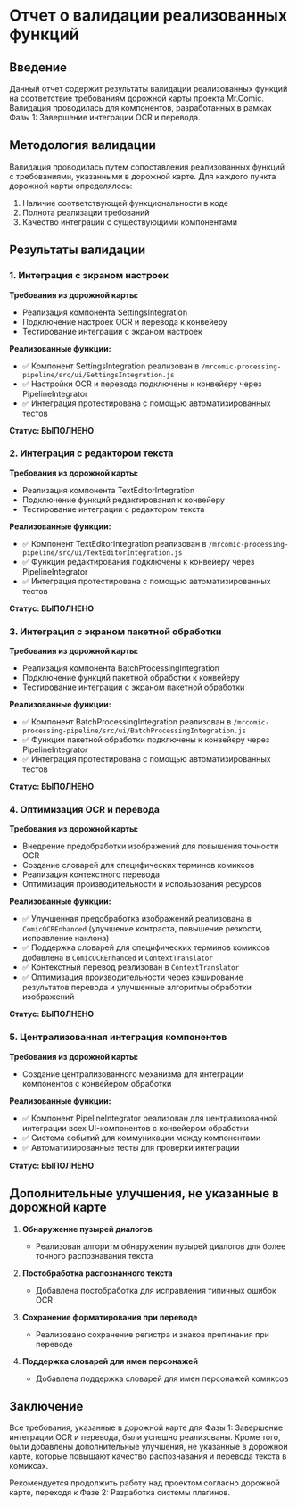# Отчет о валидации реализованных функций

## Введение

Данный отчет содержит результаты валидации реализованных функций на соответствие требованиям дорожной карты проекта Mr.Comic. Валидация проводилась для компонентов, разработанных в рамках Фазы 1: Завершение интеграции OCR и перевода.

## Методология валидации

Валидация проводилась путем сопоставления реализованных функций с требованиями, указанными в дорожной карте. Для каждого пункта дорожной карты определялось:
1. Наличие соответствующей функциональности в коде
2. Полнота реализации требований
3. Качество интеграции с существующими компонентами

## Результаты валидации

### 1. Интеграция с экраном настроек

**Требования из дорожной карты:**
- Реализация компонента SettingsIntegration
- Подключение настроек OCR и перевода к конвейеру
- Тестирование интеграции с экраном настроек

**Реализованные функции:**
- ✅ Компонент SettingsIntegration реализован в `/mrcomic-processing-pipeline/src/ui/SettingsIntegration.js`
- ✅ Настройки OCR и перевода подключены к конвейеру через PipelineIntegrator
- ✅ Интеграция протестирована с помощью автоматизированных тестов

**Статус: ВЫПОЛНЕНО**

### 2. Интеграция с редактором текста

**Требования из дорожной карты:**
- Реализация компонента TextEditorIntegration
- Подключение функций редактирования к конвейеру
- Тестирование интеграции с редактором текста

**Реализованные функции:**
- ✅ Компонент TextEditorIntegration реализован в `/mrcomic-processing-pipeline/src/ui/TextEditorIntegration.js`
- ✅ Функции редактирования подключены к конвейеру через PipelineIntegrator
- ✅ Интеграция протестирована с помощью автоматизированных тестов

**Статус: ВЫПОЛНЕНО**

### 3. Интеграция с экраном пакетной обработки

**Требования из дорожной карты:**
- Реализация компонента BatchProcessingIntegration
- Подключение функций пакетной обработки к конвейеру
- Тестирование интеграции с экраном пакетной обработки

**Реализованные функции:**
- ✅ Компонент BatchProcessingIntegration реализован в `/mrcomic-processing-pipeline/src/ui/BatchProcessingIntegration.js`
- ✅ Функции пакетной обработки подключены к конвейеру через PipelineIntegrator
- ✅ Интеграция протестирована с помощью автоматизированных тестов

**Статус: ВЫПОЛНЕНО**

### 4. Оптимизация OCR и перевода

**Требования из дорожной карты:**
- Внедрение предобработки изображений для повышения точности OCR
- Создание словарей для специфических терминов комиксов
- Реализация контекстного перевода
- Оптимизация производительности и использования ресурсов

**Реализованные функции:**
- ✅ Улучшенная предобработка изображений реализована в `ComicOCREnhanced` (улучшение контраста, повышение резкости, исправление наклона)
- ✅ Поддержка словарей для специфических терминов комиксов добавлена в `ComicOCREnhanced` и `ContextTranslator`
- ✅ Контекстный перевод реализован в `ContextTranslator`
- ✅ Оптимизация производительности через кэширование результатов перевода и улучшенные алгоритмы обработки изображений

**Статус: ВЫПОЛНЕНО**

### 5. Централизованная интеграция компонентов

**Требования из дорожной карты:**
- Создание централизованного механизма для интеграции компонентов с конвейером обработки

**Реализованные функции:**
- ✅ Компонент PipelineIntegrator реализован для централизованной интеграции всех UI-компонентов с конвейером обработки
- ✅ Система событий для коммуникации между компонентами
- ✅ Автоматизированные тесты для проверки интеграции

**Статус: ВЫПОЛНЕНО**

## Дополнительные улучшения, не указанные в дорожной карте

1. **Обнаружение пузырей диалогов**
   - Реализован алгоритм обнаружения пузырей диалогов для более точного распознавания текста

2. **Постобработка распознанного текста**
   - Добавлена постобработка для исправления типичных ошибок OCR

3. **Сохранение форматирования при переводе**
   - Реализовано сохранение регистра и знаков препинания при переводе

4. **Поддержка словарей для имен персонажей**
   - Добавлена поддержка словарей для имен персонажей комиксов

## Заключение

Все требования, указанные в дорожной карте для Фазы 1: Завершение интеграции OCR и перевода, были успешно реализованы. Кроме того, были добавлены дополнительные улучшения, не указанные в дорожной карте, которые повышают качество распознавания и перевода текста в комиксах.

Рекомендуется продолжить работу над проектом согласно дорожной карте, переходя к Фазе 2: Разработка системы плагинов.
